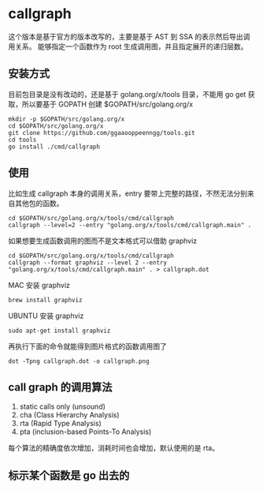 # callgraph

这个版本是基于官方的版本改写的，主要是基于 AST 到 SSA 的表示然后导出调用关系。
能够指定一个函数作为 root 生成调用图，并且指定展开的递归层数。

## 安装方式

目前包目录是没有改动的，还是基于 golang.org/x/tools 目录，不能用 go get 获取，所以要基于 GOPATH 创建 $GOPATH/src/golang.org/x
```
mkdir -p $GOPATH/src/golang.org/x
cd $GOPATH/src/golang.org/x
git clone https://github.com/ggaaooppeenngg/tools.git
cd tools
go install ./cmd/callgraph
```
## 使用

比如生成 callgraph 本身的调用关系，entry 要带上完整的路径，不然无法分别来自其他包的函数。
```
cd $GOPATH/src/golang.org/x/tools/cmd/callgraph
callgraph --level=2 --entry "golang.org/x/tools/cmd/callgraph.main" .
```
如果想要生成函数调用的图而不是文本格式可以借助 graphviz
```
cd $GOPATH/src/golang.org/x/tools/cmd/callgraph
callgraph --format graphviz --level 2 --entry "golang.org/x/tools/cmd/callgraph.main" . > callgraph.dot
```
MAC 安装 graphviz 
```
brew install graphviz
```
UBUNTU 安装 graphviz
```
sudo apt-get install graphviz
```
再执行下面的命令就能得到图片格式的函数调用图了
```
dot -Tpng callgraph.dot -o callgraph.png
```

## call graph 的调用算法

1.  static calls only (unsound)
2.  cha         (Class Hierarchy Analysis)
3.  rta         (Rapid Type Analysis)
4.  pta         (inclusion-based Points-To Analysis)

每个算法的精确度依次增加，消耗时间也会增加，默认使用的是 rta。

## 标示某个函数是 go 出去的
